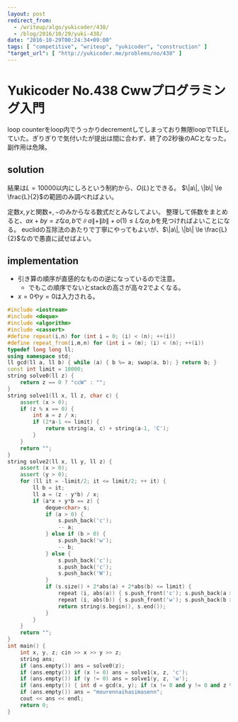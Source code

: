 ```yaml
---
layout: post
redirect_from:
  - /writeup/algo/yukicoder/438/
  - /blog/2016/10/29/yuki-438/
date: "2016-10-29T00:24:34+09:00"
tags: [ "competitive", "writeup", "yukicoder", "construction" ]
"target_url": [ "http://yukicoder.me/problems/no/438" ]
---
```


# Yukicoder No.438 Cwwプログラミング入門

loop counterをloop内でうっかりdecrementしてしまっており無限loopでTLEしていた。ぎりぎりで気付いたが提出は間に合わず、終了の$2$秒後のACとなった。副作用は危険。

## solution

結果は$L = 10000$以内にしろという制約から、$O(L)$とできる。
$\|a\|, \|b\| \le \frac{L}{2}$の範囲のみ調べればよい。

定数$x, y$と関数$+, -$のみからなる数式だとみなしてよい。
整理して係数をまとめると、$ax + by = z$な$a, b$で$\|a\| + \|b\| + o(1) \le L$な$a, b$を見つければよいことになる。
euclidの互除法のあたりで丁寧にやってもよいが、$\|a\|, \|b\| \le \frac{L}{2}$なので愚直に試せばよい。

## implementation

-   引き算の順序が直感的なものの逆になっているので注意。
    -   でもこの順序でないとstackの高さが高々$2$でよくなる。
-   $x = 0$や$y = 0$は入力される。

``` c++
#include <iostream>
#include <deque>
#include <algorithm>
#include <cassert>
#define repeat(i,n) for (int i = 0; (i) < (n); ++(i))
#define repeat_from(i,m,n) for (int i = (m); (i) < (n); ++(i))
typedef long long ll;
using namespace std;
ll gcd(ll a, ll b) { while (a) { b %= a; swap(a, b); } return b; }
const int limit = 10000;
string solve0(ll z) {
    return z == 0 ? "ccW" : "";
}
string solve1(ll x, ll z, char c) {
    assert (x > 0);
    if (z % x == 0) {
        int a = z / x;
        if (2*a-1 <= limit) {
            return string(a, c) + string(a-1, 'C');
        }
    }
    return "";
}
string solve2(ll x, ll y, ll z) {
    assert (x > 0);
    assert (y > 0);
    for (ll it = -limit/2; it <= limit/2; ++ it) {
        ll b = it;
        ll a = (z - y*b) / x;
        if (a*x + y*b == z) {
            deque<char> s;
            if (a > 0) {
                s.push_back('c');
                -- a;
            } else if (b > 0) {
                s.push_back('w');
                -- b;
            } else {
                s.push_back('c');
                s.push_back('c');
                s.push_back('W');
            }
            if (s.size() + 2*abs(a) + 2*abs(b) <= limit) {
                repeat (i, abs(a)) { s.push_front('c'); s.push_back(a > 0 ? 'C' : 'W'); }
                repeat (i, abs(b)) { s.push_front('w'); s.push_back(b > 0 ? 'C' : 'W'); }
                return string(s.begin(), s.end());
            }
        }
    }
    return "";
}
int main() {
    int x, y, z; cin >> x >> y >> z;
    string ans;
    if (ans.empty()) ans = solve0(z);
    if (ans.empty()) if (x != 0) ans = solve1(x, z, 'c');
    if (ans.empty()) if (y != 0) ans = solve1(y, z, 'w');
    if (ans.empty()) { int d = gcd(x, y); if (x != 0 and y != 0 and z % d == 0) ans = solve2(x / d, y / d, z / d); }
    if (ans.empty()) ans = "mourennaihasimasenn";
    cout << ans << endl;
    return 0;
}
```
